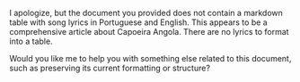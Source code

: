 I apologize, but the document you provided does not contain a markdown table with song lyrics in Portuguese and English. This appears to be a comprehensive article about Capoeira Angola. There are no lyrics to format into a table.

Would you like me to help you with something else related to this document, such as preserving its current formatting or structure?